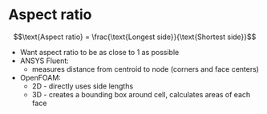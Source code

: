 # Aspect ratio
$$\text{Aspect ratio} = \frac{\text{Longest side}}{\text{Shortest side}}$$

- Want aspect ratio to be as close to 1 as possible
- ANSYS Fluent:
	- measures distance from centroid to node (corners and face centers)
- OpenFOAM:
	- 2D - directly uses side lengths
	- 3D - creates a bounding box around cell, calculates areas of each face

